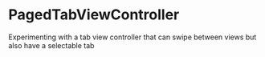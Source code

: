 # PagedTabViewController
Experimenting with a tab view controller that can swipe between views but also have a selectable tab
